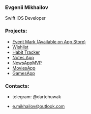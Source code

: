 ### Evgenii Mikhailov ###
Swift iOS Developer


### Projects: ###
* [Event Mark (Available on App Store)](https://github.com/dartchuwak/CalendarPicker)
* [Wishlist](https://github.com/dartchuwak/whishlistApp)
* [Habit Tracker](https://github.com/dartchuwak/HabitTracker)
* [Notes App](https://github.com/dartchuwak/NotesApp)
* [NewsAppMVP](https://github.com/dartchuwak/NewsAppMVP)
* [MoviesApp](https://github.com/dartchuwak/MoviesApp)
* [GamesApp](https://github.com/dartchuwak/GamesApp)

### Contacts: ###

* telegram: @dartchuwak

* e.mikhailov@outlook.com

<!--
**dartchuwak/dartchuwak** is a ✨ _special_ ✨ repository because its `README.md` (this file) appears on your GitHub profile.

Here are some ideas to get you started:

- 🔭 I’m currently working on ...
- 🌱 I’m currently learning ...
- 👯 I’m looking to collaborate on ...
- 🤔 I’m looking for help with ...
- 💬 Ask me about ...
- 📫 How to reach me: ...
- 😄 Pronouns: ...
- ⚡ Fun fact: ...
-->
